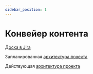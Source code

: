 ```yaml
---
sidebar_position: 1
---
```


# Конвейер контента

[Доска в Jira](https://panyukovnn.atlassian.net/jira/software/projects/CNV/boards/1)

Запланированная [архитектура проекта](https://app.diagrams.net/#G1JJyGbrW5XUmuSw8wcri0eDBkz62cplYr%23%7B%22pageId%22%3A%229lrT-qjY_gDPEa0YSflW%22%7D)

Действующая [архитектура проекта](https://app.diagrams.net/#G1VPHCyIi4MMxG8v5e3Q2z0o_HDlffANDn)



